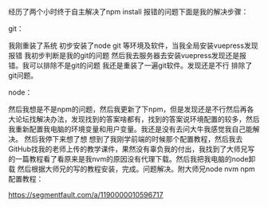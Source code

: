 经历了两个小时终于自主解决了npm install 报错的问题下面是我的解决步骤：

git：

我刚重装了系统 初步安装了node git 等环境及软件，当我全局安装vuepress发现报错 我初步判断是我的git的问题  然后我去服务器去安装vuepress发现还是报错。我可以排除不是git的问题 我还是重装了一遍git软件。发现还是不行 排除了git问题。

node：

然后我想是不是npm的问题，然后我更新了下npm，但是发现还是不行然后再各大论坛找解决办法，发现找到的答案啥都有，找到的答案说环境配置的较多，然后我重新配置我电脑的环境变量和用户变量。我还是没有去问大牛我感觉我自己能解决。 然后我停下来想了想   想到了我刚学前端的时候那个配置教程，然后我去GitHub找我的老师上传的教学课件，果然没有辜负我的付出，我找到了大师兄写的一篇教程看了看原来是我nvm的原因没有代理下载。然后我把我电脑的node卸载 然后根据大师兄的写的教程安装，完成。问题解决。附大师兄node nvm npm 配置教程：

https://segmentfault.com/a/1190000010596717